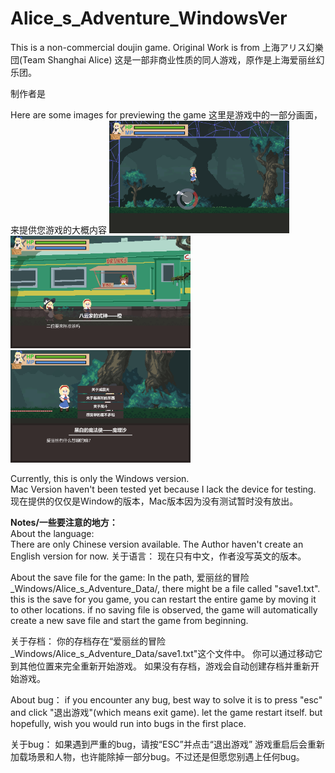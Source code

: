 # Alice_s_Adventure_WindowsVer
This is a non-commercial doujin game. Original Work is from 上海アリス幻樂団(Team Shanghai Alice)
这是一部非商业性质的同人游戏，原作是上海爱丽丝幻乐团。


制作者是

Here are some images for previewing the game
这里是游戏中的一部分画面，来提供您游戏的大概内容
<img src="https://github.com/Yupeng-2001/Alice_s_Adventure_WindowsVer/blob/main/preview_graphs/4.png" width="288" height="180" />
<img src="https://github.com/Yupeng-2001/Alice_s_Adventure_WindowsVer/blob/main/preview_graphs/1.png" width="288" height="180" />
<img src="https://github.com/Yupeng-2001/Alice_s_Adventure_WindowsVer/blob/main/preview_graphs/5.png" width="288" height="180" />

Currently, this is only the Windows version.<br>
Mac Version haven't been tested yet because I lack the device for testing.
现在提供的仅仅是Window的版本，Mac版本因为没有测试暂时没有放出。

<b>Notes/一些要注意的地方：</b><br>
About the language:<br>
There are only Chinese version available.
The Author haven't create an English version for now.
关于语言：
现在只有中文，作者没写英文的版本。

About the save file for the game:
In the path, 爱丽丝的冒险_Windows/Alice_s_Adventure_Data/, there might be a file called "save1.txt".
this is the save for you game, you can restart the entire game by moving it to other locations.
if no saving file is observed, the game will automatically create a new save file and start the game from beginning.

关于存档：
你的存档存在“爱丽丝的冒险_Windows/Alice_s_Adventure_Data/save1.txt"这个文件中。
你可以通过移动它到其他位置来完全重新开始游戏。
如果没有存档，游戏会自动创建存档并重新开始游戏。

About bug：
if you encounter any bug, best way to solve it is to press "esc" and click "退出游戏"(which means exit game).
let the game restart itself. but hopefully, wish you would run into bugs in the first place.

关于bug：
如果遇到严重的bug，请按“ESC”并点击“退出游戏”
游戏重启后会重新加载场景和人物，也许能除掉一部分bug。不过还是但愿您别遇上任何bug。
